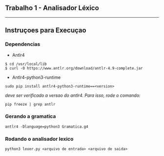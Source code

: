 ## Trabalho 1 - Analisador Léxico
---

## Instruçoes para Execuçao
### Dependencias 
* Antlr4
```
$ cd /usr/local/lib
$ curl -O https://www.antlr.org/download/antlr-4.9-complete.jar 
```

* Antlr4-python3-runtime
```
sudo pip install antlr4-python3-runtime==<version>
```
*deve ser verificado a versao do antlr4. Para isso, rode o comando:*
```
pip freeze | grep antlr
```
### Gerando a gramatica
```
antlr4 -Dlanguage=python3 Gramatica.g4
```
### Rodando o analisador lexico 
```
python3 lexer.py <arquivo de entrada> <arquivo de saida> 
